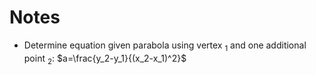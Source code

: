 # Notes
- Determine equation given parabola using vertex $_1$ and one additional point $_2$: $a=\frac{y_2-y_1}{(x_2-x_1)^2}$
